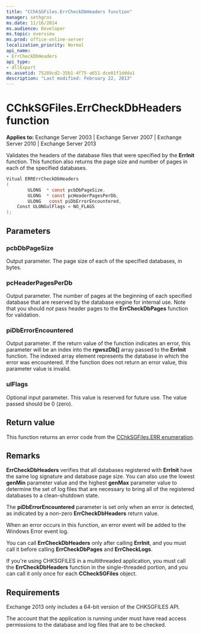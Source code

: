 ```yaml
---
title: "CChkSGFiles.ErrCheckDbHeaders function"
manager: sethgros
ms.date: 11/16/2014
ms.audience: Developer
ms.topic: overview
ms.prod: office-online-server
localization_priority: Normal
api_name:
- ErrCheckDbHeaders
api_type:
- dllExport
ms.assetid: 75289cd2-35b1-4f75-a651-dce01f1ddda1
description: "Last modified: February 22, 2013"
---
```


# CChkSGFiles.ErrCheckDbHeaders function

**Applies to:** Exchange Server 2003 | Exchange Server 2007 | Exchange Server 2010 | Exchange Server 2013 
  
Validates the headers of the database files that were specified by the **ErrInit** function. This function also returns the page size and number of pages in each of the specified databases. 
  
```cs
Vitual ERRErrCheckDbHeaders  
(
        ULONG  * const pcbDbPageSize,
        ULONG  * const pcHeaderPagesPerDb,
        ULONG   const piDbErrorEncountered,
    Const ULONGulFlags = NO_FLAGS
);

```

## Parameters

### pcbDbPageSize 
  
Output parameter. The page size of each of the specified databases, in bytes.
    
### pcHeaderPagesPerDb 
  
Output parameter. The number of pages at the beginning of each specified database that are reserved by the database engine for internal use. Note that you should *not* pass header pages to the **ErrCheckDbPages** function for validation. 
    
### piDbErrorEncountered
  
Output parameter. If the return value of the function indicates an error, this parameter will be an index into the **rgwszDb[]** array passed to the **ErrInit** function. The indexed array element represents the database in which the error was encountered. If the function does not return an error value, this parameter value is invalid. 
    
### ulFlags 
  
Optional input parameter. This value is reserved for future use. The value passed should be 0 (zero).
    
## Return value

This function returns an error code from the [CChkSGFiles.ERR enumeration](cchksgfiles-err-enumeration.md).
  
## Remarks

**ErrCheckDbHeaders** verifies that all databases registered with **ErrInit** have the same log signature and database page size. You can also use the lowest **genMin** parameter value and the highest **genMax** parameter value to determine the set of log files that are necessary to bring all of the registered databases to a clean-shutdown state. 
  
The **piDbErrorEncountered** parameter is set only when an error is detected, as indicated by a non-zero **ErrCheckDbHeaders** return value. 
  
When an error occurs in this function, an error event will be added to the Windows Error event log.
  
You can call **ErrCheckDbHeaders** only after calling **ErrInit**, and you must call it before calling **ErrCheckDbPages** and **ErrCheckLogs**.
  
If you're using CHKSGFILES in a multithreaded application, you must call the **ErrCheckDbHeaders** function in the single-threaded portion, and you can call it only once for each **CCheckSGFiles** object. 
  
## Requirements

Exchange 2013 only includes a 64-bit version of the CHKSGFILES API.
  
The account that the application is running under must have read access permissions to the database and log files that are to be checked.
  

